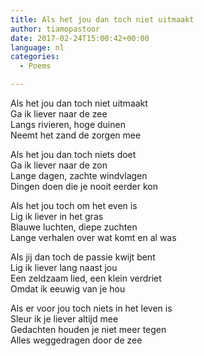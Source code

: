 ```yaml
---
title: Als het jou dan toch niet uitmaakt
author: tiamopastoor
date: 2017-02-24T15:00:42+00:00
language: nl
categories:
  - Poems

---
```

Als het jou dan toch niet uitmaakt  
Ga ik liever naar de zee  
Langs rivieren, hoge duinen  
Neemt het zand de zorgen mee

Als het jou dan toch niets doet  
Ga ik liever naar de zon  
Lange dagen, zachte windvlagen  
Dingen doen die je nooit eerder kon

Als het jou toch om het even is  
Lig ik liever in het gras  
Blauwe luchten, diepe zuchten  
Lange verhalen over wat komt en al was

Als jij dan toch de passie kwijt bent  
Lig ik liever lang naast jou  
Een zeldzaam lied, een klein verdriet  
Omdat ik eeuwig van je hou

Als er voor jou toch niets in het leven is  
Sleur ik je liever altijd mee  
Gedachten houden je niet meer tegen  
Alles weggedragen door de zee